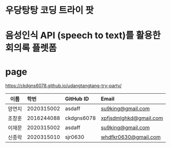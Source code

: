 # 우당탕탕 코딩 트라이 팟

# 음성인식 API (speech to text)를 활용한 회의록 플렛폼
 
 
 
 # page
 https://ckdgns6078.github.io/udangtangtang-try-party/




| 이름 | 학번 | GitHub ID | Email |
|:---:|:---|:---|:---|
| 양연지| 2020315002 | asdaff | su9king@gmail.com |
| 조창훈| 2016244088 | ckdgns6078 | xpfjsdmlghkd@gmail.com |
| 이재문| 2020315002 | asdaff | su9king@gmail.com |
| 신종락| 2020315010 | sjr0630 | whdfkr0630@gmail.com

